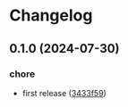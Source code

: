 # Changelog

## 0.1.0 (2024-07-30)


### chore

* first release ([3433f59](https://github.com/diplodoc-platform/folding-headings-extension/commit/3433f59dffb515f0a2bb9f15027ba5589056a615))
